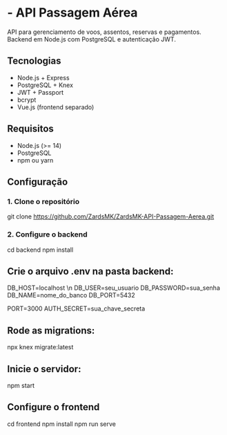 # - API Passagem Aérea

API para gerenciamento de voos, assentos, reservas e pagamentos.  
Backend em Node.js com PostgreSQL e autenticação JWT.

## Tecnologias
- Node.js + Express
- PostgreSQL + Knex
- JWT + Passport
- bcrypt
- Vue.js (frontend separado)

## Requisitos
- Node.js (>= 14)
- PostgreSQL
- npm ou yarn

## Configuração

### 1. Clone o repositório

git clone https://github.com/ZardsMK/ZardsMK-API-Passagem-Aerea.git

### 2. Configure o backend

cd backend
npm install

## Crie o arquivo .env na pasta backend:

DB_HOST=localhost \n
DB_USER=seu_usuario
DB_PASSWORD=sua_senha
DB_NAME=nome_do_banco
DB_PORT=5432

PORT=3000
AUTH_SECRET=sua_chave_secreta

## Rode as migrations:

npx knex migrate:latest

## Inicie o servidor:

npm start

## Configure o frontend

cd frontend
npm install
npm run serve
